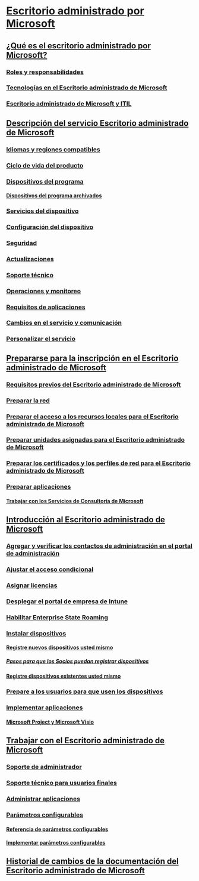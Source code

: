 # [Escritorio administrado por Microsoft](index.yml)
## [¿Qué es el escritorio administrado por Microsoft?](intro/index.md)
### [Roles y responsabilidades](intro/roles-and-responsibilities.md)
### [Tecnologías en el Escritorio administrado de Microsoft](intro/technologies.md)
### [Escritorio administrado de Microsoft y ITIL](MMD-and-ITSM.md)
## [Descripción del servicio Escritorio administrado de Microsoft](service-description/index.md)
### [Idiomas y regiones compatibles](service-description/regions-languages.md)
### [Ciclo de vida del producto](service-description/device-lifecycle.md)
### [Dispositivos del programa](service-description/device-list.md)
#### [Dispositivos del programa archivados](service-description/archived-device-list.md)
### [Servicios del dispositivo](service-description/device-services.md)
### [Configuración del dispositivo](service-description/device-policies.md)
### [Seguridad](service-description/security.md)
### [Actualizaciones](service-description/updates.md)
### [Soporte técnico](service-description/support.md)
### [Operaciones y monitoreo](service-description/operations-and-monitoring.md)
### [Requisitos de aplicaciones](service-description/mmd-app-requirements.md)
### [ Cambios en el servicio y comunicación ](service-description/servicechanges.md)
### [Personalizar el servicio](service-description/customizing.md)
## [Prepararse para la inscripción en el Escritorio administrado de Microsoft](get-ready/index.md)
### [Requisitos previos del Escritorio administrado de Microsoft](get-ready/prerequisites.md)
### [Preparar la red](get-ready/network.md)
### [Preparar el acceso a los recursos locales para el Escritorio administrado de Microsoft](get-ready/authentication.md)
### [Preparar unidades asignadas para el Escritorio administrado de Microsoft](get-ready/mapped-drives.md)
### [Preparar los certificados y los perfiles de red para el Escritorio administrado de Microsoft](get-ready/certs-wifi-lan.md)
### [Preparar aplicaciones](get-ready/apps.md)
#### [Trabajar con los Servicios de Consultoría de Microsoft](get-ready/apps-MCS.md)
## [Introducción al Escritorio administrado de Microsoft](get-started/index.md)
### [Agregar y verificar los contactos de administración en el portal de administración ](get-started/add-admin-contacts.md)
### [Ajustar el acceso condicional](get-started/conditional-access.md)
### [Asignar licencias](get-started/assign-licenses.md)
### [Desplegar el portal de empresa de Intune](get-started/company-portal.md)
### [Habilitar Enterprise State Roaming](get-started/enterprise-state-roaming.md)
### [Instalar dispositivos](get-started/set-up-devices.md)
#### [Registre nuevos dispositivos usted mismo](get-started/register-devices-self.md)
##### [Pasos para que los Socios puedan registrar dispositivos](get-started/register-devices-partner.md)
#### [Registre dispositivos existentes usted mismo](get-started/register-reused-devices-self.md)
### [Prepare a los usuarios para que usen los dispositivos](get-started/get-started-devices.md)
### [Implementar aplicaciones](get-started/deploy-apps.md)
#### [Microsoft Project y Microsoft Visio](get-started/project-visio.md)
## [Trabajar con el Escritorio administrado de Microsoft](working-with-managed-desktop/index.md)
### [Soporte de administrador](working-with-managed-desktop/admin-support.md)
### [Soporte técnico para usuarios finales](working-with-managed-desktop/end-user-support.md)
### [Administrar aplicaciones](working-with-managed-desktop/manage-apps.md)
### [Parámetros configurables](working-with-managed-desktop/config-setting-overview.md)
#### [Referencia de parámetros configurables](working-with-managed-desktop/config-setting-ref.md)
#### [Implementar parámetros configurables](working-with-managed-desktop/config-setting-deploy.md)
## [Historial de cambios de la documentación del Escritorio administrado de Microsoft](change-history-managed-desktop.md)

